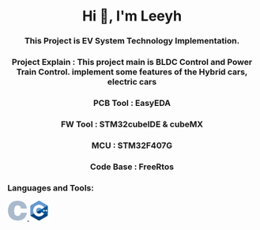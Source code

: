 <h1 align="center">Hi 👋, I'm Leeyh</h1>
<h3 align="center">This Project is EV System Technology Implementation.</h3>

<h3 align="center">Project Explain : This project main is BLDC Control and Power Train Control. implement some features of the Hybrid cars, electric cars </h3>

<h3 align="center">PCB Tool : EasyEDA</h3>
<h3 align="center">FW Tool : STM32cubeIDE & cubeMX</h3>
<h3 align="center">MCU : STM32F407G</h3>
<h3 align="center">Code Base : FreeRtos</h3>
  
<p align="left">
</p>
<h3 align="left">Languages and Tools:</h3>
<p align="left"> <a href="https://www.cprogramming.com/" target="_blank" rel="noreferrer"> <img src="https://raw.githubusercontent.com/devicons/devicon/master/icons/c/c-original.svg" alt="c" width="40" height="40"/> </a> <a href="https://www.w3schools.com/cpp/" target="_blank" rel="noreferrer"> <img src="https://raw.githubusercontent.com/devicons/devicon/master/icons/cplusplus/cplusplus-original.svg" alt="cplusplus" width="40" height="40"/> </a> </p>
